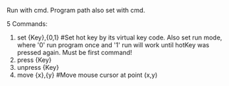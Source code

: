 Run with cmd. Program path also set with cmd.

5 Commands:
  1. set {Key},{0,1} #Set hot key by its virtual key code. Also set run mode, where '0' run program once and '1' run will work until hotKey was pressed again. Must be first command!
  2. press {Key}
  3. unpress {Key}
  4. move {x},{y} #Move mouse cursor at point (x,y)
